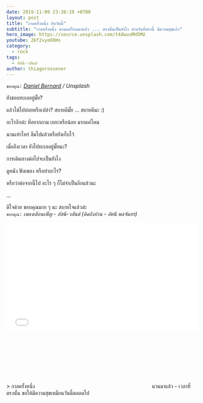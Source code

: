 ```yaml
---
date: 2019-11-09 23:38:19 +0700
layout: post
title: "กาลครั้งหนึ่ง กับวันนี้"
subtitle: "กาลครั้งหนึ่ง นานแค่ไหนมาแล้ว ... ตรงนั้นเป็นยังไง สำหรับที่ตรงนี้ มีความสุขแล้ว"
hero_image: https://source.unsplash.com/t4dwuuMH5MU
youtube: Z6f2vyeO8Hs
category:
  - rock
tags:
  - อัสนี-วสันต์
author: thiagorossener
---
```

`ขอบคุณ:` *[Daniel Bernard](https://unsplash.com/@nardly) / Unsplash*

ยังชอบทะเลอยู่มั๊ย?

แล้วได้ไปบ่อยหรือเปล่า? สบายดีมั๊ย ... สบายดีนะ :)

อะไรอีกล่ะ ที่อยากถาม เยอะหรือน้อย มากแค่ไหน

นานเท่าไหร่ ลืมไปแล้วหรือยังเก็บไว้

เมื่อถึงเวลา ยังไปทะเลอยู่มั๊ยนะ?

การเดินทางต่อไปจะเป็นยังไง

ดูหนัง ฟังเพลง หรือทำอะไร?

หรือว่าต่อจากนี้ไป อะไร ๆ ก็ไม่จำเป็นอีกแล้วนะ

...

ดีใจด้วย ขอบคุณมาก ๆ นะ สบายใจแล้วล่ะ\
`ขอบคุณ:` *เพลงเดือนเพ็ญ - อัสนี-วสันต์ (คิดถึงบ้าน - อัศนี พลจันทร)*

<div style="position:relative;width:100%;height:0;padding-bottom:56.25%;">
<iframe style="width:100%;height:100%;position:absolute;top:0;left:0;" src="{{ "https://www.youtube.com/embed/" | append: page.youtube }}" frameborder="0" allow="autoplay; encrypted-media" allowfullscreen>
</iframe>
</div>
> กาลครั้งหนึ่ง <svg class="love"><use xlink:href="#icon-heart"></use></svg> นานมาแล้ว - เวลาที่ตรงนั้น ขอให้มีความสุขเหมือนวันนี้ตลอดไป

